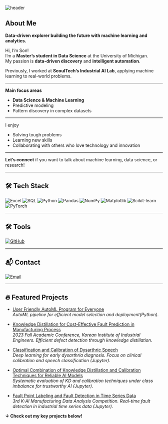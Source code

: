 ![header](https://capsule-render.vercel.app/api?type=soft&color=0:000000,100:1a1a1a&height=120&section=header&text=Welcome%20to%20Son's%20Github&fontColor=87CEEB&fontSize=50&fontAlignY=50&stroke=FFFFFF&strokeWidth=2)

## About Me

**Data-driven explorer building the future with machine learning and analytics.**

Hi, I’m Son!  
I’m a **Master’s student in Data Science** at the University of Michigan.  
My passion is **data-driven discovery** and **intelligent automation**.

Previously, I worked at **SeoulTech’s Industrial AI Lab**, applying machine learning to real-world problems.

---

**Main focus areas**
- **Data Science & Machine Learning**
- Predictive modeling
- Pattern discovery in complex datasets

---

I enjoy  
- Solving tough problems  
- Learning new skills  
- Collaborating with others who love technology and innovation

---

**Let’s connect** if you want to talk about machine learning, data science, or research!

---

## 🛠 Tech Stack

![Excel](https://img.shields.io/badge/Pandas-150458?style=for-the-badge&logo=excel&logoColor=white)
![SQL](https://img.shields.io/badge/SQL-336791?style=for-the-badge&logo=mysql&logoColor=white)
![Python](https://img.shields.io/badge/Python-3776AB?style=for-the-badge&logo=python&logoColor=white)
![Pandas](https://img.shields.io/badge/Pandas-150458?style=for-the-badge&logo=pandas&logoColor=white)
![NumPy](https://img.shields.io/badge/NumPy-013243?style=for-the-badge&logo=numpy&logoColor=white)
![Matplotlib](https://img.shields.io/badge/Matplotlib-007ACC?style=for-the-badge&logo=matplotlib&logoColor=white)
![Scikit-learn](https://img.shields.io/badge/Scikit--learn-F7931E?style=for-the-badge&logo=scikit-learn&logoColor=white)
![PyTorch](https://img.shields.io/badge/PyTorch-EE4C2C?style=for-the-badge&logo=PyTorch&logoColor=white)

---

## 🛠 Tools

[![GitHub](https://img.shields.io/badge/GitHub-181717?style=for-the-badge&logo=github&logoColor=white)](https://github.com/Marcus-Son)

---

## 📬 Contact

[![Email](https://img.shields.io/badge/Email-EA4335?style=for-the-badge&logo=gmail&logoColor=white)](mailto:shawn22587@gmail.com)

---

## 🔥 Featured Projects

- [User Friendly AutoML Program for Everyone](https://github.com/Marcus-Son/User-Friendly-Auto-ML-Service)  
  *AutoML pipeline for efficient model selection and deployment(Python).*

- [Knowledge Distillation for Cost-Effective Fault Prediction in Manufacturing Process](https://github.com/Marcus-Son/Knowledge-Distillation-for-cost-effective-fault-Prediction-in-manufacturing-process)  
  *2023 Fall Academic Conference, Korean Institute of Industrial Engineers. Efficient defect detection through knowledge distillation.*

- [Classification and Calibration of Dysarthric Speech](https://github.com/Marcus-Son/Classification_and_Calibration_of_Dysarthric_Speech)  
  *Deep learning for early dysarthria diagnosis. Focus on clinical calibration and speech classification (Jupyter).*

- [Optimal Combination of Knowledge Distillation and Calibration Techniques for Reliable AI Models](https://github.com/Marcus-Son/Optimal-Combination-of-Knowledge-Distillation-and-Calibration-Techniques-for-Reliable-AI-Models)  
  *Systematic evaluation of KD and calibration techniques under class imbalance for trustworthy AI (Jupyter).*

- [Fault Point Labeling and Fault Detection in Time Series Data](https://github.com/Marcus-Son/Fault-Point-Labeling-and-Fault-Detection-in-Time-Series-Data)  
  *3rd K-AI Manufacturing Data Analysis Competition. Real-time fault detection in industrial time series data (Jupyter).*

**↓ Check out my key projects below!**
